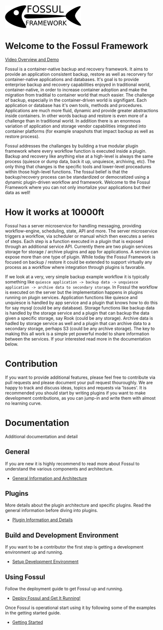 ![](images/fossul_logo.png)
# Welcome to the Fossul Framework
[Video Overview and Demo](https://youtu.be/-sNdIpArabI)

Fossul is a container-native backup and recovery framework. It aims to provide an application consistent backup, restore as well as recorvery for container-native applications and databases. It's goal is to provide enterprise backup and recovery capabilities enjoyed in traditional world, container-native, in order to increase container adoption and make the migration from traditial to container world that much easier. The challenge of backup, especially in the container-driven world is signifigant. Each application or database has it's own tools, methods and procedures. Applications are much more fluid, dynamic and provide greater abstractions inside containers. In other words backup and restore is even more of a challenge than in traditional world. In addition there is an enormous variation of application and storage vendor capabilities integrated into container platforms (for example snapshots that impact backup as well as restore process).

Fossul addresses the challanges by building a true modular plugin framework where every workflow function is executed inside a plugin. Backup and recovery like anything else at a high-level is always the same process (quiesce or dump data, back it up, unquiesce, archiving, etc). The only thing that changes is the specific tools and lower-level proceadures within those high-level functions. The fossul belief is that the backup/recovery process can be standardized or democratized using a dynamic plugin-driven workflow and framework. Welcome to the Fossul Framework where you can not only imortalize your applications but their data as well!

# How it works at 10000ft
Fossul has a server microservice for handling messaging, providing workflow-engine, scheduling, state, API and more. The server microservice triggers a workflow, via scheduler or manual which then executes a series of steps. Each step is a function executed in a plugin that is exposed through an additional service API. Currently there are two plugin services storage for storage / archive plugins and app for applications. A service can expose more than one type of plugin. While today the Fossul Framework is focused on backup / restore it could be extended to support virtually any process as a workflow where integration through plugins is favorable. 

If we look at a very, very simple backup example workflow it is typically something like ```quiesce application -> backup data -> unquiesce application -> archive data to secondary storage```. In Fossul the workflow is executed on the server but the implementation happens in plugins running on plugin services. Application functions like quiesce and unquiesce is handled by app service and a plugin that knows how to do this for say mysql (could be any database). Storage functions like backup data is handled by the storage service and a plugin that can backup the data given a specific storage, say Rook (could be any storage). Archive data is hadled by storage service as well and a plugin that can archive data to a secondary storage, perhaps S3 (could be any archive storage). The key to making this all work is a simple yet powerful model to share information between the services. If your interested read more in the documentation below.

# Contribution
If you want to provide additional features, please feel free to contribute via pull requests and please document your pull request thouroughly. We are happy to track and discuss ideas, topics and requests via 'Issues'. It is recommended you should start by writing plugins if you want to make development contributions, as you can jump-in and write them with almost no learning curve.

# Documentation
Additional documentation and detail

## General
If you are new it is highly recommend to read more about Fossul to understand the various components and architecture.
* [General Information and Architecture](docs/GENERAL.md)

## Plugins
More details about the plugin architecture and specific plugins. Read the general information before diving into plugins.
* [Plugin Information and Details](docs/PLUGINS.md)

## Build and Development Environment
If you want to be a contributor the first step is getting a development environment up and running.
* [Setup Development Environment](docs/BUILD.md)

## Using Fossul
Follow the deployment guide to get Fossul up and running.
* [Deploy Fossul and Get It Running!](docs/DEPLOY.md)

Once Fossul is operational start using it by following some of the examples in the getting started guide.
* [Getting Started](docs/GETTING_STARTED.md)





